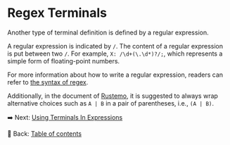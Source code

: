 # Regex Terminals

Another type of terminal definition is defined by a regular expression.

A regular expression is indicated by `/`.
The content of a regular expression is put between two `/`.
For example, `X: /\d+(\.\d*)?/;`, which represents a simple form of floating-point numbers.

For more information about how to write a regular expression, readers can refer to [the syntax of regex](https://docs.rs/regex/1.10.5/regex/#syntax).

Additionally, in the document of [Rustemo](https://github.com/igordejanovic/rustemo), it is suggested to always wrap alternative choices such as `A | B` in a pair of parentheses, i.e., `(A | B)`.

:arrow_right:  Next: [Using Terminals In Expressions](./using_terminals_in_expressions.md)

:blue_book: Back: [Table of contents](./../README.md)
